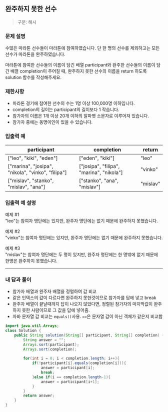 ## 완주하지 못한 선수

> 구분: 해시

### 문제 설명

수많은 마라톤 선수들이 마라톤에 참여하였습니다. 단 한 명의 선수를 제외하고는 모든 선수가 마라톤을 완주하였습니다.

마라톤에 참여한 선수들의 이름이 담긴 배열 participant와 완주한 선수들의 이름이 담긴 배열 completion이 주어질 때, 완주하지 못한 선수의 이름을 return 하도록 solution 함수를 작성해주세요.

### 제한사항

- 마라톤 경기에 참여한 선수의 수는 1명 이상 100,000명 이하입니다.
- completion의 길이는 participant의 길이보다 1 작습니다.
- 참가자의 이름은 1개 이상 20개 이하의 알파벳 소문자로 이루어져 있습니다.
- 참가자 중에는 동명이인이 있을 수 있습니다.

### 입출력 예

| participant                                       | completion                               | return   |
| ------------------------------------------------- | ---------------------------------------- | -------- |
| ["leo", "kiki", "eden"]                           | ["eden", "kiki"]                         | "leo"    |
| ["marina", "josipa", "nikola", "vinko", "filipa"] | ["josipa", "filipa", "marina", "nikola"] | "vinko"  |
| ["mislav", "stanko", "mislav", "ana"]             | ["stanko", "ana", "mislav"]              | "mislav" |

### 입출력 예 설명

예제 #1<br>
"leo"는 참여자 명단에는 있지만, 완주자 명단에는 없기 때문에 완주하지 못했습니다.

예제 #2<br>
"vinko"는 참여자 명단에는 있지만, 완주자 명단에는 없기 때문에 완주하지 못했습니다.

예제 #3<br>
"mislav"는 참여자 명단에는 두 명이 있지만, 완주자 명단에는 한 명밖에 없기 때문에 한명은 완주하지 못했습니다.

---

### 내 답과 풀이

- 참가자 배열과 완주자 배열을 정렬하여 값 비교
- 같은 인덱스의 값이 다르다면 완주하지 못한것이므로 참가자를 답에 넣고 break
- 완주자 배열이 끝날때까지 답이 나오지 않았다면, 정렬된 참가자의 마지막값이 완주하지 못한 사람이므로 그 값을 답에 넣어줌. 
- 자바 문자열 값 비교는 `equals()`사용. `==`은 문자열 값이 아닌 객체가 같은지 비교함

```java
import java.util.Arrays;
class Solution {
    public String solution(String[] participant, String[] completion) {
        String answer = "";
        Arrays.sort(participant);
        Arrays.sort(completion);
        
        for(int i = 0; i < completion.length; i++){
            if(!participant[i].equals(completion[i])){
                answer = participant[i];
                break;
            }else if(i == completion.length-1){
                answer = participant[i+1];
            }
        }
        return answer;
    }
}
```
